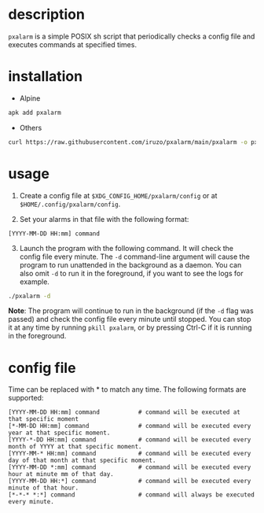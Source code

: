 # description

`pxalarm` is a simple POSIX sh script that periodically checks a config file and
executes commands at specified times.

# installation

- Alpine
```sh
apk add pxalarm
```
- Others
```sh
curl https://raw.githubusercontent.com/iruzo/pxalarm/main/pxalarm -o pxalarm
```

# usage

1. Create a config file at `$XDG_CONFIG_HOME/pxalarm/config` or at `$HOME/.config/pxalarm/config`.

2. Set your alarms in that file with the following format:

```
[YYYY-MM-DD HH:mm] command
```

3. Launch the program with the following command. It will check the config
file every minute. The `-d` command-line argument will cause the program to run
unattended in the background as a daemon. You can also omit `-d` to run it in
the foreground, if you want to see the logs for example.

```sh
./pxalarm -d
```

**Note**: The program will continue to run in the background (if the `-d` flag
was passed) and check the config file every minute until stopped. You can stop
it at any time by running `pkill pxalarm`, or by pressing Ctrl-C if it is
running in the foreground.

# config file

Time can be replaced with * to match any time. The following formats are
supported:
```
[YYYY-MM-DD HH:mm] command           # command will be executed at that specific moment
[*-MM-DD HH:mm] command              # command will be executed every year at that specific moment.
[YYYY-*-DD HH:mm] command            # command will be executed every month of YYYY at that specific moment.
[YYYY-MM-* HH:mm] command            # command will be executed every day of that month at that specific moment.
[YYYY-MM-DD *:mm] command            # command will be executed every hour at minute mm of that day.
[YYYY-MM-DD HH:*] command            # command will be executed every minute of that hour.
[*-*-* *:*] command                  # command will always be executed every minute.
```
